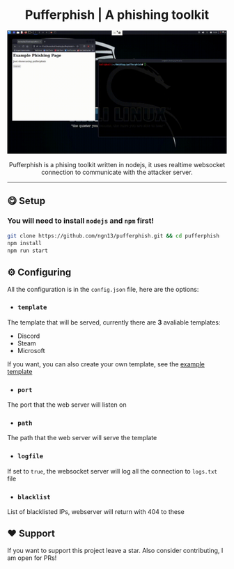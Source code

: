 <h1 align="center">
    Pufferphish | A phishing toolkit
</h1>
<img src="assets/showcase.gif">
<p align="center">
Pufferphish is a phising toolkit written in nodejs, it uses realtime websocket connection to communicate with the attacker server. 
</p>


---

## 😋 Setup
### You will need to install `nodejs` and `npm` first!
```bash
git clone https://github.com/ngn13/pufferphish.git && cd pufferphish
npm install
npm run start
```

## ⚙️ Configuring
All the configuration is in the `config.json` file, here
are the options:
- ### `template`
The template that will be served, currently there are **3** avaliable
templates:
- Discord
- Steam
- Microsoft

If you want, you can also create your own template, see the [example template](templates/empty.html)
- ### `port`
The port that the web server will listen on
- ### `path`
The path that the web server will serve the template
- ### `logfile`
If set to `true`, the websocket server will log all the connection to `logs.txt` file
- ### `blacklist`
List of blacklisted IPs, webserver will return with 404 to these

## ❤️ Support
If you want to support this project leave a star.
Also consider contributing, I am open for PRs!
